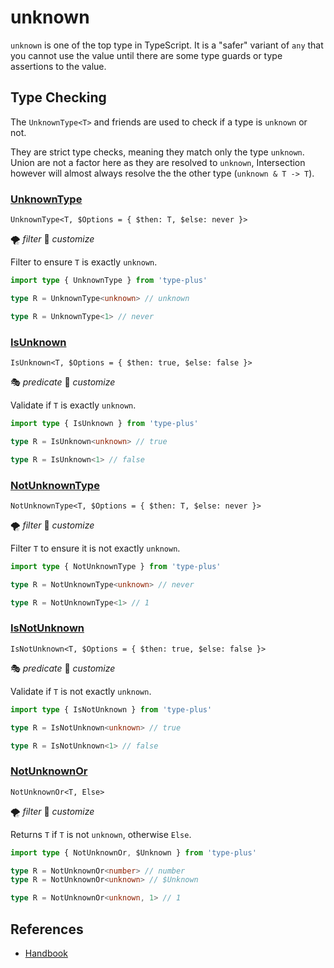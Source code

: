 # unknown

`unknown` is one of the top type in TypeScript.
It is a "safer" variant of `any` that you cannot use the value until there are some type guards or type assertions to the value.

## Type Checking

The `UnknownType<T>` and friends are used to check if a type is `unknown` or not.

They are strict type checks, meaning they match only the type `unknown`.
Union are not a factor here as they are resolved to `unknown`,
Intersection however will almost always resolve the the other type (`unknown & T -> T`).

### [UnknownType](./unknown_type.ts)

`UnknownType<T, $Options = { $then: T, $else: never }>`

🌪️ *filter*
🔢 *customize*

Filter to ensure `T` is exactly `unknown`.

```ts
import type { UnknownType } from 'type-plus'

type R = UnknownType<unknown> // unknown

type R = UnknownType<1> // never
```

### [IsUnknown](./is_unknown.ts)

`IsUnknown<T, $Options = { $then: true, $else: false }>`

🎭 *predicate*
🔢 *customize*

Validate if `T` is exactly `unknown`.

```ts
import type { IsUnknown } from 'type-plus'

type R = IsUnknown<unknown> // true

type R = IsUnknown<1> // false
```

### [NotUnknownType](./not_unknown_type.ts)

`NotUnknownType<T, $Options = { $then: T, $else: never }>`

🌪️ *filter*
🔢 *customize*

Filter `T` to ensure it is not exactly `unknown`.

```ts
import type { NotUnknownType } from 'type-plus'

type R = NotUnknownType<unknown> // never

type R = NotUnknownType<1> // 1
```

### [IsNotUnknown](./is_not_unknown.ts)

`IsNotUnknown<T, $Options = { $then: true, $else: false }>`

🎭 *predicate*
🔢 *customize*

Validate if `T` is not exactly `unknown`.

```ts
import type { IsNotUnknown } from 'type-plus'

type R = IsNotUnknown<unknown> // true

type R = IsNotUnknown<1> // false
```

### [NotUnknownOr](./not_unknown_or.ts)

`NotUnknownOr<T, Else>`

🌪️ *filter*
🔢 *customize*

Returns `T` if `T` is not `unknown`, otherwise `Else`.

```ts
import type { NotUnknownOr, $Unknown } from 'type-plus'

type R = NotUnknownOr<number> // number
type R = NotUnknownOr<unknown> // $Unknown

type R = NotUnknownOr<unknown, 1> // 1
```

## References

- [Handbook]

[handbook]: https://www.typescriptlang.org/docs/handbook/2/functions.html#unknown
